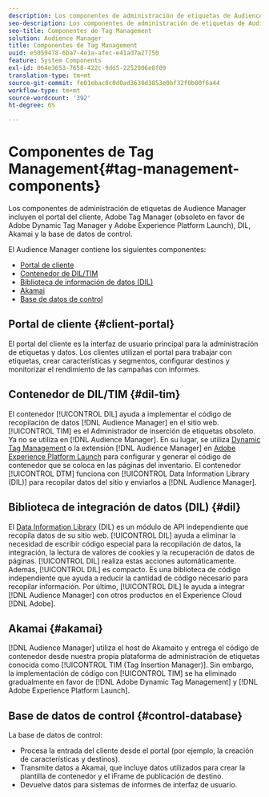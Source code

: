 ```yaml
---
description: Los componentes de administración de etiquetas de Audience Manager incluyen el portal del cliente, Adobe Tag Manager (obsoleto en favor de Adobe Dynamic Tag Manager y Adobe Experience Platform Launch), DIL, Akamai y la base de datos de control.
seo-description: Los componentes de administración de etiquetas de Audience Manager incluyen el portal del cliente, Adobe Tag Manager (obsoleto en favor de Adobe Dynamic Tag Manager y Adobe Experience Platform Launch), DIL, Akamai y la base de datos de control.
seo-title: Componentes de Tag Management
solution: Audience Manager
title: Componentes de Tag Management
uuid: e5059478-6ba7-4e1a-afec-e41ad7a27750
feature: System Components
exl-id: 064e3653-7658-422c-9dd5-2252806e8f09
translation-type: tm+mt
source-git-commit: fe01ebac8c0d0ad3630d3853e0bf32f0b00f6a44
workflow-type: tm+mt
source-wordcount: '392'
ht-degree: 6%

---
```


# Componentes de Tag Management{#tag-management-components}

Los componentes de administración de etiquetas de Audience Manager incluyen el portal del cliente, Adobe Tag Manager (obsoleto en favor de Adobe Dynamic Tag Manager y Adobe Experience Platform Launch), DIL, Akamai y la base de datos de control.

<!-- 

c_comptag.xml

 -->

El Audience Manager contiene los siguientes componentes:

* [Portal de cliente](../../reference/system-components/components-tag-management.md#client-portal)
* [Contenedor de DIL/TIM](../../reference/system-components/components-tag-management.md#dil-tim)
* [Biblioteca de información de datos (DIL)](../../reference/system-components/components-tag-management.md#dil)
* [Akamai](../../reference/system-components/components-tag-management.md#akamai)
* [Base de datos de control](../../reference/system-components/components-tag-management.md#control-database)

## Portal de cliente {#client-portal}

El portal del cliente es la interfaz de usuario principal para la administración de etiquetas y datos. Los clientes utilizan el portal para trabajar con etiquetas, crear características y segmentos, configurar destinos y monitorizar el rendimiento de las campañas con informes.

## Contenedor de DIL/TIM {#dil-tim}

El contenedor [!UICONTROL DIL] ayuda a implementar el código de recopilación de datos [!DNL Audience Manager] en el sitio web. [!UICONTROL TIM] es el Administrador de inserción de etiquetas obsoleto. Ya no se utiliza en [!DNL Audience Manager]. En su lugar, se utiliza [Dynamic Tag Management](https://docs.adobe.com/content/help/es-ES/dtm/using/dtm-home.html) o la extensión [!DNL Audience Manager] en [Adobe Experience Platform Launch](https://experienceleague.adobe.com/docs/launch/using/extensions-ref/adobe-extension/audience-manager/overview.html) para configurar y generar el código de contenedor que se coloca en las páginas del inventario. El contenedor [!UICONTROL DTM] funciona con [!UICONTROL Data Information Library (DIL)] para recopilar datos del sitio y enviarlos a [!DNL Audience Manager].

## Biblioteca de integración de datos (DIL)  {#dil}

El [Data Information Library](../../dil/dil-overview.md) (DIL) es un módulo de API independiente que recopila datos de su sitio web. [!UICONTROL DIL] ayuda a eliminar la necesidad de escribir código especial para la recopilación de datos, la integración, la lectura de valores de cookies y la recuperación de datos de páginas. [!UICONTROL DIL] realiza estas acciones automáticamente. Además, [!UICONTROL DIL] es compacto. Es una biblioteca de código independiente que ayuda a reducir la cantidad de código necesario para recopilar información. Por último, [!UICONTROL DIL] le ayuda a integrar [!DNL Audience Manager] con otros productos en el Experience Cloud [!DNL Adobe].

## Akamai {#akamai}

[!DNL Audience Manager] utiliza el host de  [](https://www.akamai.com/us/en/about/) Akamaito y entrega el código de contenedor desde nuestra propia plataforma de administración de etiquetas conocida como  [!UICONTROL TIM (Tag Insertion Manager)]. Sin embargo, la implementación de código con [!UICONTROL TIM] se ha eliminado gradualmente en favor de [!DNL Adobe Dynamic Tag Management] y [!DNL Adobe Experience Platform Launch].

## Base de datos de control {#control-database}

La base de datos de control:

* Procesa la entrada del cliente desde el portal (por ejemplo, la creación de características y destinos).
* Transmite datos a Akamai, que incluye datos utilizados para crear la plantilla de contenedor y el iFrame de publicación de destino.
* Devuelve datos para sistemas de informes de interfaz de usuario.

